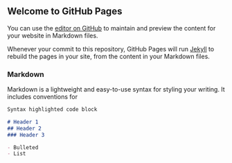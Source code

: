## Welcome to GitHub Pages

You can use the [editor on GitHub](https://github.com/johnnguyenfamily/johnnguyenfamily.github.io/edit/main/index.md) to maintain and preview the content for your website in Markdown files.

Whenever your commit to this repository, GitHub Pages will run [Jekyll](https://jekyllrb.com/) to rebuild the pages in your site, from the content in your Markdown files.

### Markdown

Markdown is a lightweight and easy-to-use syntax for styling your writing. It includes conventions for

```markdown
Syntax highlighted code block

# Header 1
## Header 2
### Header 3

- Bulleted
- List
